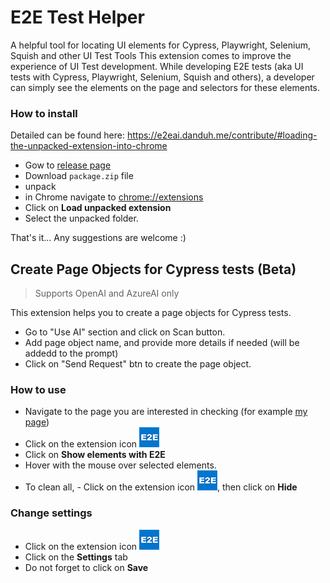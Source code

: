 # E2E Test Helper

A helpful tool for locating UI elements for Cypress, Playwright, Selenium, Squish and other UI Test Tools
This extension comes to improve the experience of UI Test development.
While developing E2E tests (aka UI tests with Cypress, Playwright, Selenium, Squish and others), a developer can simply see the elements on the page and selectors for these elements.

### How to install

Detailed can be found here: https://e2eai.danduh.me/contribute/#loading-the-unpacked-extension-into-chrome

* Gow to [release page](https://github.com/danduh/e2e-ids-finder/releases)
* Download `package.zip` file
* unpack
* in Chrome navigate to [chrome://extensions](chrome://extensions)
* Click on **Load unpacked extension**
* Select the unpacked folder.

That's it... Any suggestions are welcome :)

## Create Page Objects for Cypress tests (Beta)

>Supports OpenAI and AzureAI only

This extension helps you to create a page objects for Cypress tests.

* Go to "Use AI" section and click on Scan button.
* Add page object name, and provide more details if needed (will be addedd to the prompt)
* Click on "Send Request" btn to create the page object.

### How to use

* Navigate to the page you are interested in checking (for example [my page](https://danduh.me))
* Click on the extension icon ![alt text](src/assets/icon-32.png "Extension Icon")
* Click on **Show elements with E2E**
* Hover with the mouse over selected elements.
* To clean all, - Click on the extension icon ![alt text](src/assets/icon-32.png "Extension Icon"), then click on **Hide**

### Change settings

* Click on the extension icon ![alt text](src/assets/icon-32.png "Extension Icon")
* Click on the **Settings** tab
* Do not forget to click on **Save**

